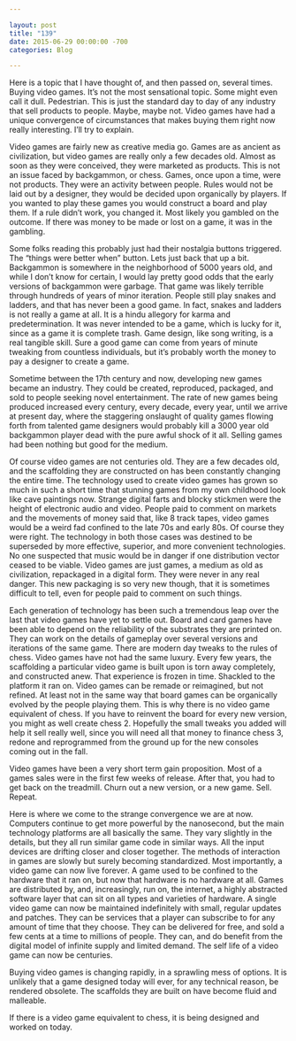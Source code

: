 ```yaml
---

layout: post  
title: "139"  
date: 2015-06-29 00:00:00 -700  
categories: Blog

---
```


Here is a topic that I have thought of, and then passed on, several times. Buying video games. It’s not the most sensational topic. Some might even call it dull. Pedestrian. This is just the standard day to day of any industry that sell products to people. Maybe, maybe not. Video games have had a unique convergence of circumstances that makes buying them right now really interesting. I’ll try to explain.  
  
Video games are fairly new as creative media go. Games are as ancient as civilization, but video games are really only a few decades old. Almost as soon as they were conceived, they were marketed as products. This is not an issue faced by backgammon, or chess. Games, once upon a time, were not products. They were an activity between people. Rules would not be laid out by a designer, they would be decided upon organically by players. If you wanted to play these games you would construct a board and play them. If a rule didn’t work, you changed it. Most likely you gambled on the outcome. If there was money to be made or lost on a game, it was in the gambling.  
  
Some folks reading this probably just had their nostalgia buttons triggered. The “things were better when” button. Lets just back that up a bit. Backgammon is somewhere in the neighborhood of 5000 years old, and while I don’t know for certain, I would lay pretty good odds that the early versions of backgammon were garbage. That game was likely terrible through hundreds of years of minor iteration. People still play snakes and ladders, and that has never been a good game. In fact, snakes and ladders is not really a game at all. It is a hindu allegory for karma and predetermination. It was never intended to be a game, which is lucky for it, since as a game it is complete trash. Game design, like song writing, is a real tangible skill. Sure a good game can come from years of minute tweaking from countless individuals, but it’s probably worth the money to pay a designer to create a game.  
  
Sometime between the 17th century and now, developing new games became an industry. They could be created, reproduced, packaged, and sold to people seeking novel entertainment. The rate of new games being produced increased every century, every decade, every year, until we arrive at present day, where the staggering onslaught of quality games flowing forth from talented game designers would probably kill a 3000 year old backgammon player dead with the pure awful shock of it all. Selling games had been nothing but good for the medium.  
  
Of course video games are not centuries old. They are a few decades old, and the scaffolding they are constructed on has been constantly changing the entire time. The technology used to create video games has grown so much in such a short time that stunning games from my own childhood look like cave paintings now. Strange digital farts and blocky stickmen were the height of electronic audio and video. People paid to comment on markets and the movements of money said that, like 8 track tapes, video games would be a weird fad confined to the late 70s and early 80s. Of course they were right. The technology in both those cases was destined to be superseded by more effective, superior, and more convenient technologies. No one suspected that music would be in danger if one distribution vector ceased to be viable. Video games are just games, a medium as old as civilization, repackaged in a digital form. They were never in any real danger. This new packaging is so very new though, that it is sometimes difficult to tell, even for people paid to comment on such things.  
  
Each generation of technology has been such a tremendous leap over the last that video games have yet to settle out. Board and card games have been able to depend on the reliability of the substrates they are printed on. They can work on the details of gameplay over several versions and iterations of the same game. There are modern day tweaks to the rules of chess. Video games have not had the same luxury. Every few years, the scaffolding a particular video game is built upon is torn away completely, and constructed anew. That experience is frozen in time. Shackled to the platform it ran on. Video games can be remade or reimagined, but not refined. At least not in the same way that board games can be organically evolved by the people playing them. This is why there is no video game equivalent of chess. If you have to reinvent the board for every new version, you might as well create chess 2. Hopefully the small tweaks you added will help it sell really well, since you will need all that money to finance chess 3, redone and reprogrammed from the ground up for the new consoles coming out in the fall.   
  
Video games have been a very short term gain proposition. Most of a games sales were in the first few weeks of release. After that, you had to get back on the treadmill. Churn out a new version, or a new game. Sell. Repeat.   
  
Here is where we come to the strange convergence we are at now. Computers continue to get more powerful by the nanosecond, but the main technology platforms are all basically the same. They vary slightly in the details, but they all run similar game code in similar ways. All the input devices are drifting closer and closer together. The methods of interaction in games are slowly but surely becoming standardized. Most importantly, a video game can now live forever. A game used to be confined to the hardware that it ran on, but now that hardware is no hardware at all. Games are distributed by, and, increasingly, run on, the internet, a highly abstracted software layer that can sit on all types and varieties of hardware. A single video game can now be maintained indefinitely with small, regular updates and patches. They can be services that a player can subscribe to for any amount of time that they choose. They can be delivered for free, and sold a few cents at a time to millions of people. They can, and do benefit from the digital model of infinite supply and limited demand. The self life of a video game can now be centuries.   
  
Buying video games is changing rapidly, in a sprawling mess of options. It is unlikely that a game designed today will ever, for any technical reason, be rendered obsolete. The scaffolds they are built on have become fluid and malleable.  
  
If there is a video game equivalent to chess, it is being designed and worked on today.  
  
  
 

